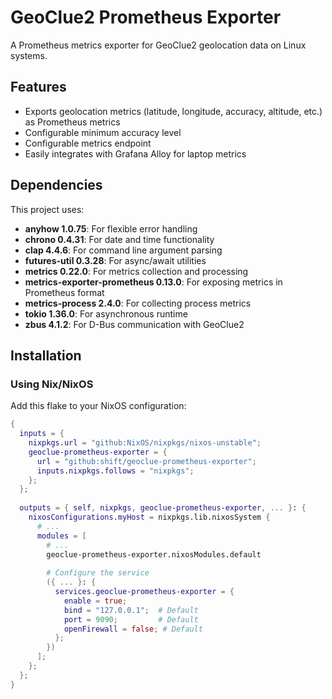 # GeoClue2 Prometheus Exporter

A Prometheus metrics exporter for GeoClue2 geolocation data on Linux systems.

## Features

- Exports geolocation metrics (latitude, longitude, accuracy, altitude, etc.) as Prometheus metrics
- Configurable minimum accuracy level
- Configurable metrics endpoint
- Easily integrates with Grafana Alloy for laptop metrics

## Dependencies

This project uses:

- **anyhow 1.0.75**: For flexible error handling
- **chrono 0.4.31**: For date and time functionality
- **clap 4.4.6**: For command line argument parsing
- **futures-util 0.3.28**: For async/await utilities
- **metrics 0.22.0**: For metrics collection and processing
- **metrics-exporter-prometheus 0.13.0**: For exposing metrics in Prometheus format
- **metrics-process 2.4.0**: For collecting process metrics
- **tokio 1.36.0**: For asynchronous runtime
- **zbus 4.1.2**: For D-Bus communication with GeoClue2

## Installation

### Using Nix/NixOS

Add this flake to your NixOS configuration:

```nix
{
  inputs = {
    nixpkgs.url = "github:NixOS/nixpkgs/nixos-unstable";
    geoclue-prometheus-exporter = {
      url = "github:shift/geoclue-prometheus-exporter";
      inputs.nixpkgs.follows = "nixpkgs";
    };
  };
  
  outputs = { self, nixpkgs, geoclue-prometheus-exporter, ... }: {
    nixosConfigurations.myHost = nixpkgs.lib.nixosSystem {
      # ...
      modules = [
        # ...
        geoclue-prometheus-exporter.nixosModules.default
        
        # Configure the service
        ({ ... }: {
          services.geoclue-prometheus-exporter = {
            enable = true;
            bind = "127.0.0.1";  # Default
            port = 9090;         # Default
            openFirewall = false; # Default
          };
        })
      ];
    };
  };
}

